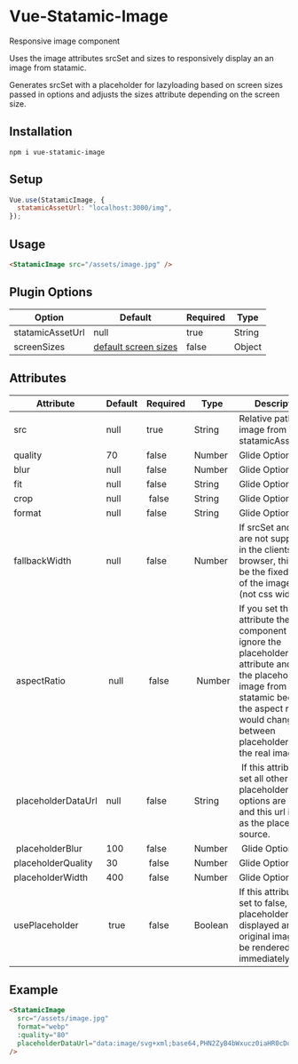 # Vue-Statamic-Image

Responsive image component

Uses the image attributes srcSet and sizes to responsively display an an image from statamic.

Generates srcSet with a placeholder for lazyloading based on screen sizes passed in options and adjusts the sizes attribute depending on the screen size.

## Installation

```shell
npm i vue-statamic-image
```

## Setup

```javascript
Vue.use(StatamicImage, {
  statamicAssetUrl: "localhost:3000/img",
});
```

## Usage

```html
<StatamicImage src="/assets/image.jpg" />
```

## Plugin Options

| Option           | Default                                             | Required | Type   |
| ---------------- | --------------------------------------------------- | -------- | ------ |
| statamicAssetUrl | null                                                | true     | String |
| screenSizes      | [default screen sizes](src/default-screen-sizes.js) | false    | Object |

## Attributes

| Attribute           | Default | Required | Type    | Description                                                                                                                                                                                                    |
| ------------------- | ------- | -------- | ------- | -------------------------------------------------------------------------------------------------------------------------------------------------------------------------------------------------------------- |
| src                 | null    | true     | String  | Relative path to image from statamicAssetUrl                                                                                                                                                                   |
| quality             | 70      | false    | Number  | Glide Option                                                                                                                                                                                                   |
| blur                | null    | false    | Number  | Glide Option                                                                                                                                                                                                   |
| fit                 | null    | false    | String  | Glide Option                                                                                                                                                                                                   |
| crop                | null    |  false   | String  | Glide Option                                                                                                                                                                                                   |
| format              | null    | false    | String  | Glide Option                                                                                                                                                                                                   |
| fallbackWidth       | null    | false    | Number  | If srcSet and sizes are not supported in the clients browser, this will be the fixed width of the image itself (not css width)                                                                                 |  |
|  aspectRatio        |  null   |  false   |  Number | If you set this attribute the component will ignore the placeholderDataUrl attribute and load the placeholder image from statamic because the aspect ratio would change between placeholder and the real image |
|  placeholderDataUrl | null    | false    | String  |  If this attribute is set all other placeholder options are ignored and this url is used as the placeholder source.                                                                                            |
|  placeholderBlur    | 100     | false    | Number  |  Glide Option                                                                                                                                                                                                  |
| placeholderQuality  | 30      |  false   | Number  | Glide Option                                                                                                                                                                                                   |
| placeholderWidth    | 400     |  false   | Number  | Glide Option                                                                                                                                                                                                   |
| usePlaceholder      |  true   |  false   | Boolean | If this attribute is set to false, no placeholder will be displayed and the original image will be rendered immediately                                                                                        |

## Example

```html
<StatamicImage
  src="/assets/image.jpg"
  format="webp"
  :quality="80"
  placeholderDataUrl="data:image/svg+xml;base64,PHN2ZyB4bWxucz0iaHR0cDo etc"
/>
```

